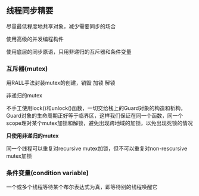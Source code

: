 ## 线程同步精要

尽量最低程度地共享对象，减少需要同步的场合

使用高级的并发编程构件

使用底层的同步原语，只用非递归的互斥器和条件变量



### 互斥器(mutex)

用RALL手法封装mutex的创建，销毁  加锁  解锁

非递归的mutex

不手工使用lock()和unlock()函数，一切交给栈上的Guard对象的构造和析构，Guard对象的生命周期正好等于临界区，这样我们保证在同一个函数，同一个scope理对某个mutex加锁和解锁，避免出现跨地域的加锁，以免出现死锁的情况

**只使用非递归的mutex**

同一个线程可以重复对recursive mutex加锁，但不可以重复对non-rescursive mutex加锁



### 条件变量(condition variable)

一个或多个线程等待某个布尔表达式为真，即等待别的线程唤醒它